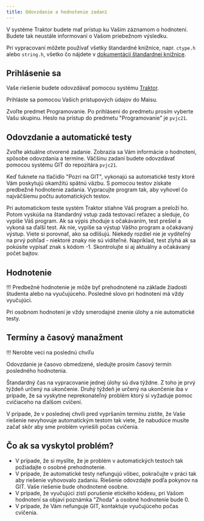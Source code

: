```yaml
---
title: Odovzdanie a hodnotenie zadaní
---
```


V systéme Traktor budete mať prístup ku Vašim záznamom o hodnotení.
Budete tak neustále informovaní o Vašom priebežnom výsledku.

Pri vypracovaní môžete používať všetky štandardné knižnice, napr. `ctype.h` alebo `string.h`, všetko čo nájdete v [dokumentácii štandardnej knižnice](http://www.cplusplus.com/reference/clibrary/).

## Prihlásenie sa

Vaše riešenie budete odovzdávať pomocou systému
[Traktor](https://traktor.kemt.fei.tuke.sk).

Prihláste sa pomocou Vašich prístupových údajov do Maisu.

Zvoľte predmet Programovanie.  Po prihlásení
do predmetu prosím vyberte Vašu skupinu.
Heslo na prístup do predmetu "Programovanie" je `pvjc21`.

## Odovzdanie a automatické testy

Zvoľte aktuálne otvorené zadanie. Zobrazia sa Vám informácie o hodnotení, spôsobe odovzdania a termíne. Väčšinu zadaní budete odovzdávať pomocou systému GIT do repozitára `pvjc21`.

Keď ťuknete na tlačidlo "Pozri na GIT", vykonajú sa automatické testy ktoré Vám poskytujú okamžitú spätnú väzbu. S pomocou testov získate predbežné hodnotenie zadania. Vypracujte program tak, aby vyhovel čo najväčšiemu počtu
automatických testov.

Pri automatickom teste systém Traktor stiahne Váš program a preloží ho.
Potom vyskúša na štandardný vstup zadá testovací reťazec a sleduje, čo vypíše Váš program. Ak sa výpis zhoduje s očakávaním, test prešiel a vykoná sa ďalší test. Ak nie, vypíše sa výstup Vášho program a očakávaný výstup. 
Viete si porovnať, ako sa odlišujú. Niekedy rozdiel nie je vyditeľný na prvý pohľad - niektoré znaky nie sú viditeľné. Napríklad, test zlyhá ak sa pokúsite vypísať znak s kódom -1. Skontrolujte si aj aktuálny a očakávaný počet bajtov.

##  Hodnotenie

!!! Predbežné hodnotenie je môže byť prehodnotené na základe žiadosti študenta alebo na vyučujúceho. Posledné slovo pri hodnotení má vždy vyučujúci.

Pri osobnom hodnotení je vždy smerodajné znenie úlohy a nie automatické testy.


## Termíny a časový manažment

!!! Nerobte veci na poslednú chvíľu

Odovzdanie je  časovo obmedzené, sledujte prosím časový termín
posledného hodnotenia.

Štandardný čas na vypracovanie jednej úlohy sú dva týždne. Z toho je prvý týždeň určený na ukončenie. Druhý týždeň je určený na ukončenie iba v prípade, že sa vyskytne neprekonateľný problém ktorý si vyžaduje pomoc cvičiaceho na ďalšom cvičení.

V prípade, že v poslednej chvíli pred vypršaním termínu zistíte, že Vaše riešenie nevyhovuje automatickým testom tak viete, že nabudúce musíte začať skôr aby sme problém vyriešili počas cvičenia.


## Čo ak sa vyskytol problém?

- V prípade, že si myslíte, že je problém v automatických testoch tak požiadajte o osobné prehodnotenie.
- V prípade, že automatické testy nefungujú vôbec, pokračujte v práci tak aby riešenie vyhovovalo zadaniu. Riešenie odovzdajte podľa pokynov na GIT. Vaše riešenie bude ohodnotené osobne.
- V prípade, že vyučujúci zistí porušenie etického kódexu, pri Vašom hodnotení sa objaví poznámka "Zhoda" a osobné hodnotenie bude 0.
- V prípade, že Vám nefunguje GIT, kontaktuje vyučujúceho počas cvičenia.

